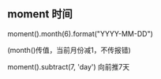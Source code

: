## moment 时间
moment().month(6).format("YYYY-MM-DD")

(month()传值，当前月份减1，不传报错)

moment().subtract(7, 'day')
向前推7天
